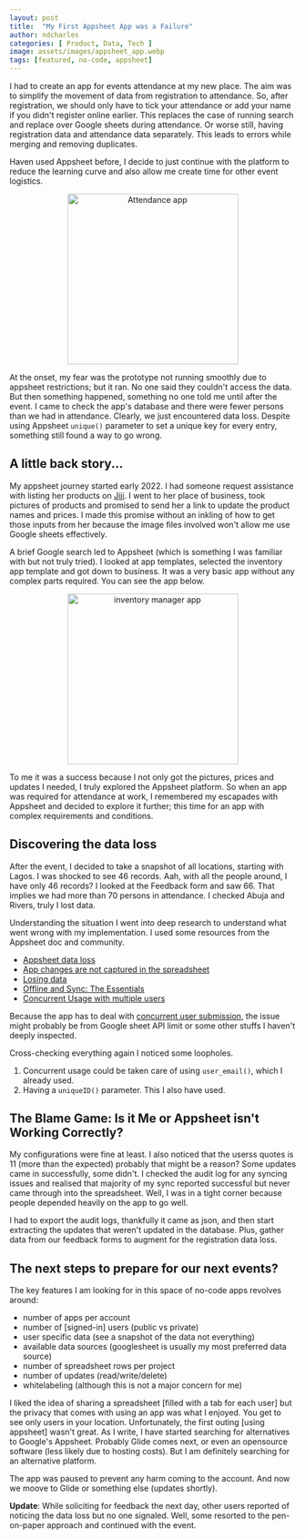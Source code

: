 ```yaml
---
layout: post
title:  "My First Appsheet App was a Failure"
author: ndcharles
categories: [ Product, Data, Tech ]
image: assets/images/appsheet_app.webp
tags: [featured, no-code, appsheet]
---
```

I had to create an app for events attendance at my new place. The aim was to simplify the movement of data from registration to attendance. So, after registration, we should only have to tick your attendance or add your name if you didn't register online earlier. This replaces the case of running search and replace over Google sheets during attendance. Or worse still, having registration data and attendance data separately. This leads to errors while merging and removing duplicates.

Haven used Appsheet before, I decide to just continue with the platform to reduce the learning curve and also allow me create time for other event logistics.

<p align="center"><image src="/assets/images/alx_appsheet.gif" alt="Attendance app" width="300" /></p>

At the onset, my fear was the prototype not running smoothly due to appsheet restrictions; but it ran. No one said they couldn't access the data. But then something happened, something no one told me until after the event. I came to check the app's database and there were fewer persons than we had in attendance. Clearly, we just encountered data loss. Despite using Appsheet `unique()` parameter to set a unique key for every entry, something still found a way to go wrong.

## A little back story...
My appsheet journey started early 2022. I had someone request assistance with listing her products on [Jiji](https://jiji.ng). I went to her place of business, took pictures of products and promised to send her a link to update the product names and prices. I made this promise without an inkling of how to get those inputs from her because the image files involved won't allow me use Google sheets effectively.

A brief Google search led to Appsheet (which is something I was familiar with but not truly tried). I looked at app templates, selected the inventory app template and got down to business. It was a very basic app without any complex parts required. You can see the app below. 

<p align="center"><image src="/assets/images/inventory_manager_app.gif" alt="inventory manager app" width="300" /></p>

To me it was a success because I not only got the pictures, prices and updates I needed, I truly explored the Appsheet platform. So when an app was required for attendance at work, I remembered my escapades with Appsheet and decided to explore it further; this time for an app with complex requirements and conditions.

## Discovering the data loss
After the event, I decided to take a snapshot of all locations, starting with Lagos. I was shocked to see 46 records. Aah, with all the people around, I have only 46 records? I looked at the Feedback form and saw 66. That implies we had more than 70 persons in attendance. I checked Abuja and Rivers, truly I lost data. 

Understanding the situation
I went into deep research to understand what went wrong with my implementation. I used some resources from the Appsheet doc and community.

- [Appsheet data loss](https://googlecloudcommunity.com/gc/Q-A/Data-loss-browser-usage/m-p/242857)
- [App changes are not captured in the spreadsheet](https://support.google.com/appsheet/answer/10105403?hl=en)
- [Losing data](https://googlecloudcommunity.com/gc/Q-A/Losing-Data/m-p/297690)
- [Offline and Sync: The Essentials](https://support.google.com/appsheet/answer/10107724)
- [Concurrent Usage with multiple users](https://support.google.com/appsheet/answer/10104702)

Because the app has to deal with [concurrent user submission](https://googlecloudcommunity.com/gc/AppSheet-Q-A/Concurrent-User-Submissions/m-p/312023/highlight/true#M87713), the issue might probably be from Google sheet API limit or some other stuffs I haven't deeply inspected.

Cross-checking everything again I noticed some loopholes. 
1. Concurrent usage could be taken care of using `user_email()`, which I already used.
2. Having a `uniqueID()` parameter. This I also have used.

## The Blame Game: Is it Me or Appsheet isn't Working Correctly?
My configurations were fine at least. I also noticed that the userss quotes is 11 (more than the expected) probably that might be a reason? Some updates came in successfully, some didn't. I checked the audit log for any syncing issues and realised that majority of my sync reported successful but never came through  into the spreadsheet. Well, I was in a tight corner because people depended heavily on the app to go well.

I had to export the audit logs, thankfully it came as json, and then start extracting the updates that weren't updated in the database. Plus, gather data from our feedback forms to augment for the registration data loss.

## The next steps to prepare for our next events?
The key features I am looking for in this space of no-code apps revolves around:
- number of apps per account
- number of [signed-in] users (public vs private)
- user specific data (see a snapshot of the data not everything)
- available data sources (googlesheet is usually my most preferred data source)
- number of spreadsheet rows per project
- number of updates (read/write/delete)
- whitelabeling (although this is not a major concern for me)

I liked the idea of sharing a spreadsheet [filled with a tab for each user] but the privacy that comes with using an app was what I enjoyed. You get to see only users in your location. Unfortunately, the first outing [using appsheet] wasn't great. As I write, I have started searching for alternatives to Google's Appsheet. Probably Glide comes next, or even an opensource software (less likely due to hosting costs). But I am definitely searching for an alternative platform.

The app was paused to prevent any harm coming to the account. And now we moove to Glide or something else (updates shortly).

**Update**: While soliciting for feedback the next day, other users reported of noticing the data loss but no one signaled. Well, some resorted to the pen-on-paper approach and continued with the event.


